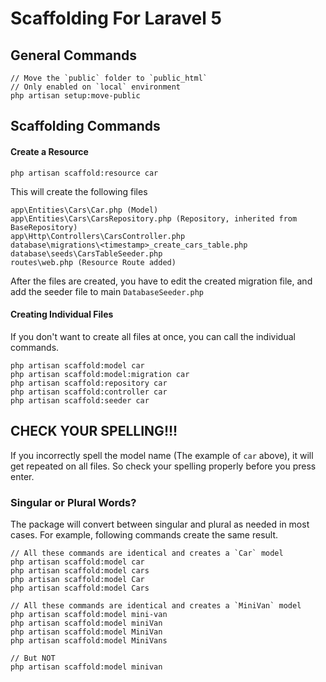 # Scaffolding For Laravel 5

## General Commands

```
// Move the `public` folder to `public_html` 
// Only enabled on `local` environment
php artisan setup:move-public
```

## Scaffolding Commands

#### Create a Resource
```
php artisan scaffold:resource car
```
This will create the following files
```
app\Entities\Cars\Car.php (Model)
app\Entities\Cars\CarsRepository.php (Repository, inherited from BaseRepository)
app\Http\Controllers\CarsController.php
database\migrations\<timestamp>_create_cars_table.php
database\seeds\CarsTableSeeder.php
routes\web.php (Resource Route added)
```

After the files are created, you have to edit the created migration file, and add the seeder file to main `DatabaseSeeder.php`


#### Creating Individual Files

If you don't want to create all files at once, you can call the individual commands.

```
php artisan scaffold:model car
php artisan scaffold:model:migration car
php artisan scaffold:repository car
php artisan scaffold:controller car
php artisan scaffold:seeder car
```

## CHECK YOUR SPELLING!!!

If you incorrectly spell the model name (The example of `car` above), it will get repeated on all files. So check your spelling properly before you press enter.

### Singular or Plural Words?

The package will convert between singular and plural as needed in most cases. For example, following commands create the same result.
```
// All these commands are identical and creates a `Car` model
php artisan scaffold:model car
php artisan scaffold:model cars
php artisan scaffold:model Car
php artisan scaffold:model Cars

// All these commands are identical and creates a `MiniVan` model
php artisan scaffold:model mini-van
php artisan scaffold:model miniVan
php artisan scaffold:model MiniVan
php artisan scaffold:model MiniVans

// But NOT
php artisan scaffold:model minivan
```